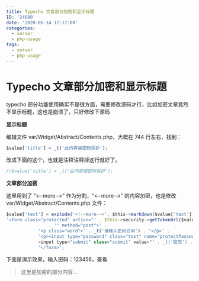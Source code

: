```yaml
---
title: Typecho 文章部分加密和显示标题
ID: '24680'
date: '2020-05-14 17:17:00'
categories:
  - server
  - php-usage
tags:
  - server
  - php-usage
---
```


# Typecho 文章部分加密和显示标题

typecho 部分功能使用确实不是很方面，需要修改源码才行，比如加密文章竟然不显示标题，这也是崩溃了，只好修改下源码

**显示标题**

编辑文件 var/Widget/Abstract/Contents.php，大概在 744 行左右，找到：

``` js 
$value['title'] = _t('此内容被密码保护');
```

改成下面的这个，也就是注释注释掉这行就好了。

``` js 
//$value['title'] = _t('此内容被密码保护'); 
```

**文章部分加密**

这里用到了 “<--more-->” 作为分割，“<--more-->” 的内容加密，也是修改 var/Widget/Abstract/Contents.php 文件：

``` js 
$value['text'] = explode('<!--more-->', $this->markdown($value['text']))[0]. //前面是新增的部分代码
'<form class="protected" action="' . $this->security->getTokenUrl($value['permalink'])
                . '" method="post">' .
            '<p class="word">' . _t('请输入密码访问') . '</p>' .
            '<p><input type="password" class="text" name="protectPassword" />
            <input type="submit" class="submit" value="' . _t('提交') . '" /></p>' .
            '</form>';
```

下面是演示效果，输入密码：123456，查看

> 这里是加密的部分内容...
 
 
 
 
 
 
 
 
 
 
 
 
 
 
 
 
 
 
 
 
 

